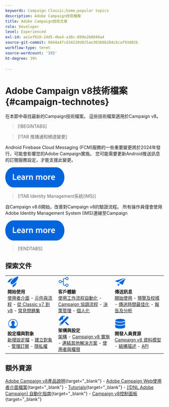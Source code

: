 ```yaml
---
keywords: Campaign Classic;home;popular topics
description: Adobe Campaign技術檔案
title: Adobe Campaign技術文章
role: Developer
level: Experienced
exl-id: ae1ef010-24d5-4be4-a30c-899e2b0040a4
source-git-commit: 0844a4fcd34220d825ae30368b284cbcaf93d02b
workflow-type: tm+mt
source-wordcount: '193'
ht-degree: 39%

---
```


# Adobe Campaign v8技術檔案 {#campaign-technotes}

在本節中尋找最新的Campaign技術檔案。 這些技術檔案適用於Campaign v8。

>[!BEGINTABS]

>[!TAB 推播通知頻道變更]

Android Firebase Cloud Messaging (FCM)服務的一些重要變更將於2024年發行，可能會影響您的Adobe Campaign實施。 您可能需要更新Android推送訊息的訂閱服務設定，才能支援此變更。


[![影像](../v8//assets/do-not-localize/learn-more-button.svg)](upgrades/push-technote.md)


>[!TAB Identity Management系統(IMS)]

自Campaign v8.6開始，改善對Campaign v8的驗證流程。 所有操作員僅會使用Adobe Identity Management System (IMS)連線至Campaign

[![影像](../v8/assets/do-not-localize/learn-more-button.svg)](upgrades/migrate-users-to-ims.md)

>[!ENDTABS]

## 探索文件

<table style="table-layout:auto">
  <tr style="border: 0;">
    <td>
      <img src="../v8/assets/do-not-localize/icon-start.svg" width="35px">
    <br/>
      <strong>開始使用</strong><br/><a href="../v8/start/campaign-ui.md">使用者介面</a> - <a href="../v8/start/ac-components.md">元件與流程</a> - <a href="../v8/start/v7-to-v8.md">從 Classic v7 到 v8</a> - <a href="../v8/start/campaign-faq.md">常見問題集</a>
    </td>
    <td>
      <img src="../v8/assets/do-not-localize/icon-experience.svg" width="35px">
    <br/>
      <strong>客戶體驗</strong><br/><a href="../automation/workflow/about-workflows.md" target="_blank">使用工作流程自動化</a> - <a href="../automation/campaigns/set-up-campaigns.md" target="_blank">Campaign 協調流程</a> - <a href="../v8/interaction/interaction.md">決策管理</a> - <a href="../v8/send/personalize.md">個人化</a>
    </td>
    <td>
      <img src="../v8/assets/do-not-localize/icon-send.svg" width="35px">
    <br/>
      <strong>傳送訊息</strong><br/><a href="../v8/start/create-message.md">開始使用</a> - <a href="../v8/send/preview-and-proof.md">預覽及校樣</a> - <a href="../v8/send/predictive.md">傳送時間最佳化</a> - <a href="../v8/reporting/gs-reporting.md">報告及分析</a>
    </td>
  </tr>
  <tr style="border: 0;">
    <td>
      <img src="../v8/assets/do-not-localize/icon_profile-audience.svg" width="35px">
    <br/>
      <strong>設定檔與對象</strong><br/><a href="../v8/audiences/create-profiles.md">新增設定檔</a> - <a href="../v8/audiences/create-audiences.md">建立對象</a> - <a href="../v8/start/subscriptions.md">管理訂閱</a> - <a href="../v8/start/privacy.md">隱私權</a>
    </td>
    <td>
      <img src="../v8/assets/do-not-localize/icon-configure.svg" width="35px">
    <br/>
      <strong>架構與設定</strong><br/><a href="../v8/architecture/architecture.md">架構</a> - <a href="../v8/start/implement.md">Campaign v8 實施</a> - <a href="../v8/connect/integration.md">連結其他解決方案</a> - <a href="../v8/start/gs-permissions.md">使用者與權限</a>
    </td>
    <td>
      <img src="../v8/assets/do-not-localize/icon-dev.svg" width="35px">
    <br/>
      <strong>開發人員資源</strong><br/><a href="../v8/dev/datamodel.md">Campaign v8 資料模型</a> - <a href="../v8/dev/schemas.md">結構描述</a> - <a href="../v8/dev/api.md">API</a>
    </td>
  </tr>
</table>

## 額外資源

[Adobe Campaign v8產品說明](https://helpx.adobe.com/tw/legal/product-descriptions/adobe-campaign-managed-cloud-services.html){target="_blank"} - [Adobe Campaign Web使用者介面檔案](https://experienceleague.adobe.com/docs/campaign-web/v8/campaign-web-home.html?lang=zh-Hant){target="_blank"} - [Tutorials](https://experienceleague.adobe.com/docs/campaign-learn/tutorials/overview.html?lang=zh-Hant){target="_blank"} - [[!DNL Adobe Campaign] 自動化指南](https://experienceleague.adobe.com/docs/campaign/automation/home.html?lang=zh-Hant){target="_blank"} - [Campaign v8控制面板](https://experienceleague.adobe.com/docs/control-panel/using/discover-control-panel/key-features.html?lang=zh-Hant){target="_blank"}

